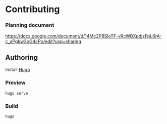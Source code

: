 # Contributing

### Planning document

https://docs.google.com/document/d/14Mc2P8SIoTF-vRcWBXpdjzFpL6rA-c_aPgkw3oG4cPo/edit?usp=sharing

## Authoring

Install [Hugo](https://gohugo.io)

### Preview

```
hugo serve
```

### Build

```
hugo
```
